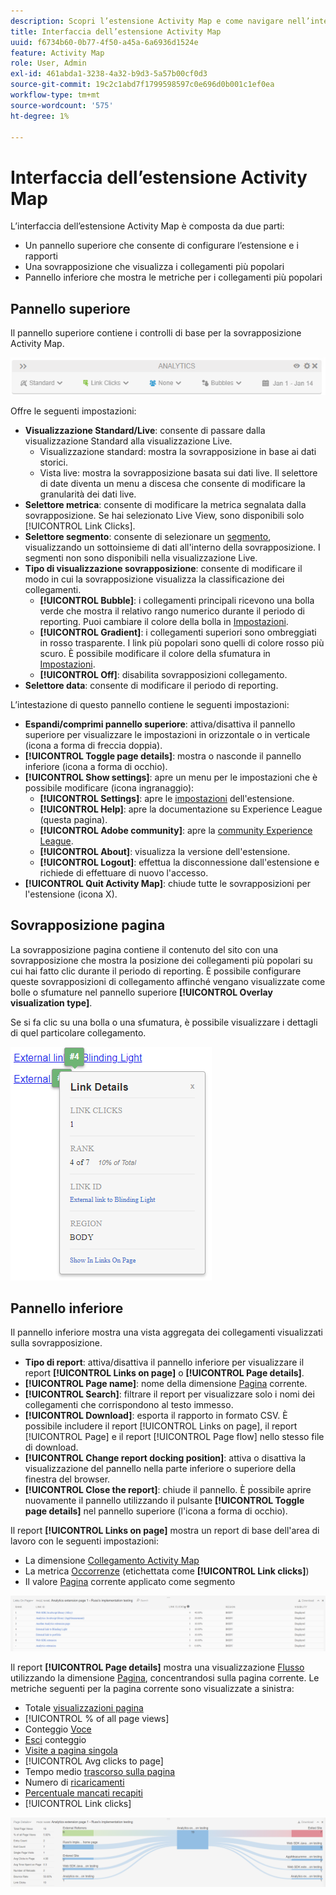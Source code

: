 ```yaml
---
description: Scopri l’estensione Activity Map e come navigare nell’interfaccia.
title: Interfaccia dell’estensione Activity Map
uuid: f6734b60-0b77-4f50-a45a-6a6936d1524e
feature: Activity Map
role: User, Admin
exl-id: 461abda1-3238-4a32-b9d3-5a57b00cf0d3
source-git-commit: 19c2c1abd7f1799598597c0e696d0b001c1ef0ea
workflow-type: tm+mt
source-wordcount: '575'
ht-degree: 1%

---
```


# Interfaccia dell’estensione Activity Map

L’interfaccia dell’estensione Activity Map è composta da due parti:

* Un pannello superiore che consente di configurare l’estensione e i rapporti
* Una sovrapposizione che visualizza i collegamenti più popolari
* Pannello inferiore che mostra le metriche per i collegamenti più popolari

## Pannello superiore

Il pannello superiore contiene i controlli di base per la sovrapposizione Activity Map.

![Sovrapposizione](../assets/overlay.png)

Offre le seguenti impostazioni:

* **Visualizzazione Standard/Live**: consente di passare dalla visualizzazione Standard alla visualizzazione Live.
   * Visualizzazione standard: mostra la sovrapposizione in base ai dati storici.
   * Vista live: mostra la sovrapposizione basata sui dati live. Il selettore di date diventa un menu a discesa che consente di modificare la granularità dei dati live.
* **Selettore metrica**: consente di modificare la metrica segnalata dalla sovrapposizione. Se hai selezionato Live View, sono disponibili solo [!UICONTROL Link Clicks].
* **Selettore segmento**: consente di selezionare un [segmento](/help/components/segmentation/seg-overview.md), visualizzando un sottoinsieme di dati all&#39;interno della sovrapposizione. I segmenti non sono disponibili nella visualizzazione Live.
* **Tipo di visualizzazione sovrapposizione**: consente di modificare il modo in cui la sovrapposizione visualizza la classificazione dei collegamenti.
   * **[!UICONTROL Bubble]**: i collegamenti principali ricevono una bolla verde che mostra il relativo rango numerico durante il periodo di reporting. Puoi cambiare il colore della bolla in [Impostazioni](settings.md).
   * **[!UICONTROL Gradient]**: i collegamenti superiori sono ombreggiati in rosso trasparente. I link più popolari sono quelli di colore rosso più scuro. È possibile modificare il colore della sfumatura in [Impostazioni](settings.md).
   * **[!UICONTROL Off]**: disabilita sovrapposizioni collegamento.
* **Selettore data**: consente di modificare il periodo di reporting.

L’intestazione di questo pannello contiene le seguenti impostazioni:

* **Espandi/comprimi pannello superiore**: attiva/disattiva il pannello superiore per visualizzare le impostazioni in orizzontale o in verticale (icona a forma di freccia doppia).
* **[!UICONTROL Toggle page details]**: mostra o nasconde il pannello inferiore (icona a forma di occhio).
* **[!UICONTROL Show settings]**: apre un menu per le impostazioni che è possibile modificare (icona ingranaggio):
   * **[!UICONTROL Settings]**: apre le [impostazioni](settings.md) dell&#39;estensione.
   * **[!UICONTROL Help]**: apre la documentazione su Experience League (questa pagina).
   * **[!UICONTROL Adobe community]**: apre la [community Experience League](https://experienceleaguecommunities.adobe.com/).
   * **[!UICONTROL About]**: visualizza la versione dell&#39;estensione.
   * **[!UICONTROL Logout]**: effettua la disconnessione dall&#39;estensione e richiede di effettuare di nuovo l&#39;accesso.
* **[!UICONTROL Quit Activity Map]**: chiude tutte le sovrapposizioni per l&#39;estensione (icona X).

## Sovrapposizione pagina

La sovrapposizione pagina contiene il contenuto del sito con una sovrapposizione che mostra la posizione dei collegamenti più popolari su cui hai fatto clic durante il periodo di reporting. È possibile configurare queste sovrapposizioni di collegamento affinché vengano visualizzate come bolle o sfumature nel pannello superiore **[!UICONTROL Overlay visualization type]**.

Se si fa clic su una bolla o una sfumatura, è possibile visualizzare i dettagli di quel particolare collegamento.

![Bolla di collegamento](../assets/link-bubble.png)

## Pannello inferiore

Il pannello inferiore mostra una vista aggregata dei collegamenti visualizzati sulla sovrapposizione.

* **Tipo di report**: attiva/disattiva il pannello inferiore per visualizzare il report **[!UICONTROL Links on page]** o **[!UICONTROL Page details]**.
* **[!UICONTROL Page name]**: nome della dimensione [Pagina](/help/components/dimensions/page.md) corrente.
* **[!UICONTROL Search]**: filtrare il report per visualizzare solo i nomi dei collegamenti che corrispondono al testo immesso.
* **[!UICONTROL Download]**: esporta il rapporto in formato CSV. È possibile includere il report [!UICONTROL Links on page], il report [!UICONTROL Page] e il report [!UICONTROL Page flow] nello stesso file di download.
* **[!UICONTROL Change report docking position]**: attiva o disattiva la visualizzazione del pannello nella parte inferiore o superiore della finestra del browser.
* **[!UICONTROL Close the report]**: chiude il pannello. È possibile aprire nuovamente il pannello utilizzando il pulsante **[!UICONTROL Toggle page details]** nel pannello superiore (l&#39;icona a forma di occhio).

Il report **[!UICONTROL Links on page]** mostra un report di base dell&#39;area di lavoro con le seguenti impostazioni:

* La dimensione [Collegamento Activity Map](/help/components/dimensions/activity-map-link.md)
* La metrica [Occorrenze](/help/components/metrics/occurrences.md) (etichettata come **[!UICONTROL Link clicks]**)
* Il valore [Pagina](/help/components/dimensions/page.md) corrente applicato come segmento

![Collegamenti nel pannello pagina](../assets/links-on-page.png)

Il report **[!UICONTROL Page details]** mostra una visualizzazione [Flusso](/help/analyze/analysis-workspace/visualizations/c-flow/flow.md) utilizzando la dimensione [Pagina](/help/components/dimensions/page.md), concentrandosi sulla pagina corrente. Le metriche seguenti per la pagina corrente sono visualizzate a sinistra:

* Totale [visualizzazioni pagina](/help/components/metrics/page-views.md)
* [!UICONTROL % of all page views]
* Conteggio [Voce](/help/components/metrics/entries.md)
* [Esci](/help/components/metrics/exits.md) conteggio
* [Visite a pagina singola](/help/components/metrics/single-page-visits.md)
* [!UICONTROL Avg clicks to page]
* Tempo medio [trascorso sulla pagina](/help/components/metrics/time-spent.md)
* Numero di [ricaricamenti](/help/components/metrics/reloads.md)
* [Percentuale mancati recapiti](/help/components/metrics/bounce-rate.md)
* [!UICONTROL Link clicks]

![Dettagli pagina](../assets/page-details.png)
